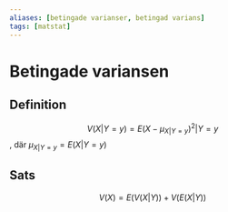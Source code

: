 ```yaml
---
aliases: [betingade varianser, betingad varians]
tags: [matstat]
---
```

# Betingade variansen 

## Definition
$$V(X|Y=y)=E(X-\mu_{X|Y=y})^{2} | Y=y$$, där $\mu_{X|Y=y} = E(X|Y=y)$

## Sats
$$V(X) = E(V(X|Y)) + V(E(X|Y))$$